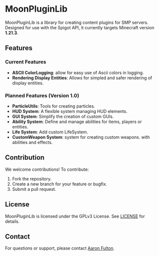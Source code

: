 # MoonPluginLib

MoonPluginLib is a library for creating content plugins for SMP servers. Designed for use with the Spigot API,
it currently targets Minecraft version **1.21.3**.

## Features

### Current Features

- **ASCII ColorLogging**: allow for easy use of Ascii colors in logging.
- **Rendering Display Entities**: Allows for simpled and safer rendering of display entities.

### Planned Features (Version 1.0)

- **ParticleUtils**: Tools for creating particles.
- **HUD System**: A flexible system managing HUD elements.
- **GUI System**: Simplify the creation of custom GUIs.
- **Ability System**: Define and manage abilities for items, players or entities.
- **Life System**: Add custom LifeSystem.
- **CustomWeapon System**: system for creating custom weapons. with abilities and effects.

## Contribution

We welcome contributions! To contribute:

1. Fork the repository.
2. Create a new branch for your feature or bugfix.
3. Submit a pull request.

## License

MoonPluginLib is licensed under the GPLv3 License. See [LICENSE](LICENSE) for details.

## Contact

For questions or support, please contact [Aaron Fulton](mailto:aaronfulton86@gmail.com).